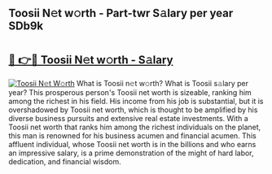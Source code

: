 ## Toosii N𝚎t w𝚘rth - Part-twr S𝚊lary per year SDb9k

# <h2><a href="http://gc35vv.nevu.top/?p=Toosii">🔗 👉🔴 Toosii N𝚎t w𝚘rth - S𝚊lary</a></h2>

[![Toosii N𝚎t W𝚘rth](https://i.imgur.com/Oavwk0R.jpeg)](http://gc35vv.nevu.top/?p=Toosii)
What is Toosii n𝚎t w𝚘rth? What is Toosii s𝚊lary per year?
This prosperous person's Toosii net worth is sizeable, ranking him among the richest in his field. His income from his job is substantial, but it is overshadowed by Toosii net worth, which is thought to be amplified by his diverse business pursuits and extensive real estate investments. With a Toosii net worth that ranks him among the richest individuals on the planet, this man is renowned for his business acumen and financial acumen. This affluent individual, whose Toosii net worth is in the billions and who earns an impressive salary, is a prime demonstration of the might of hard labor, dedication, and financial wisdom.
